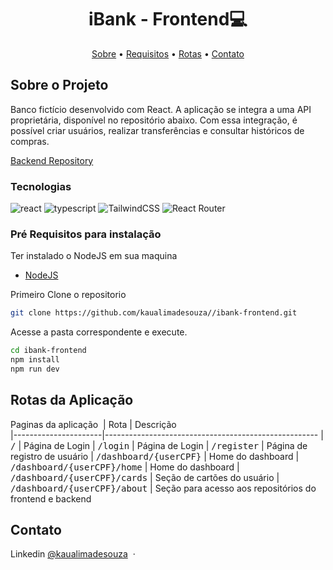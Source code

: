 [JAVASCRIPT__BADGE]: https://img.shields.io/badge/Javascript-000?style=for-the-badge&logo=javascript
[TYPESCRIPT__BADGE]: https://img.shields.io/badge/typescript-D4FAFF?style=for-the-badge&logo=typescript
[REACT__BADGE]: https://img.shields.io/badge/React-005CFE?style=for-the-badge&logo=react
[VUE__BADGE]: https://img.shields.io/badge/VueJS-fff?style=for-the-badge&logo=vue
[GATSBY__BADGE]: https://img.shields.io/badge/Gatsby-7026b9?style=for-the-badge&logo=gatsby
[ANGULAR__BADGE]: https://img.shields.io/badge/Angular-red?style=for-the-badge&logo=angular
[PROJECT__BADGE]: https://img.shields.io/badge/📱Visit_this_project-000?style=for-the-badge&logo=project
[PROJECT__URL]: https://github.com/Fernanda-Kipper/Readme-Templates

<h1 align="center" style="font-weight: bold;">iBank - Frontend💻</h1>

<p align="center">
 <a href="#about">Sobre</a> • 
  <a href="#prerequisites">Requisitos</a> • 
  <a href="#routes">Rotas</a> •
 <a href="#contato">Contato</a>
</p>

<h2 id="about">Sobre o Projeto</h2>

Banco fictício desenvolvido com React. A aplicação se integra a uma API proprietária, disponível no repositório abaixo. Com essa integração, é possível criar usuários, realizar transferências e consultar históricos de compras.

[Backend Repository](https://github.com/kaualimadesouza/ibank-backend)

<h3>Tecnologias</h3>

![react][REACT__BADGE]
![typescript][TYPESCRIPT__BADGE]
![TailwindCSS](https://img.shields.io/badge/tailwindcss-%2338B2AC.svg?style=for-the-badge&logo=tailwind-css&logoColor=white)
![React Router](https://img.shields.io/badge/React_Router-CA4245?style=for-the-badge&logo=react-router&logoColor=white)

<h3 id="prerequisites">Pré Requisitos para instalação</h3>

Ter instalado o NodeJS em sua maquina
- [NodeJS](https://nodejs.org/pt)

Primeiro Clone o repositorio

```bash
git clone https://github.com/kaualimadesouza//ibank-frontend.git
```

Acesse a pasta correspondente e execute.

```bash
cd ibank-frontend
npm install
npm run dev
```

<h2 id="routes">Rotas da Aplicação</h2>

Paginas da aplicação
​
| Rota               | Descrição                                          
|----------------------|-----------------------------------------------------
| <kbd>/</kbd>     | Página de Login
| <kbd>/login</kbd>     | Página de Login
| <kbd>/register</kbd>     | Página de registro de usuário
| <kbd>/dashboard/{userCPF}</kbd>     | Home do dashboard
| <kbd>/dashboard/{userCPF}/home</kbd>     | Home do dashboard
| <kbd>/dashboard/{userCPF}/cards</kbd>     | Seção de cartões do usuário
| <kbd>/dashboard/{userCPF}/about</kbd>     | Seção para acesso aos repositórios do frontend e backend

<h2 id="contato">Contato</h2>

Linkedin [@kaualimadesouza](https://www.linkedin.com/in/kaualimadesouza/) &nbsp;&middot;&nbsp;
